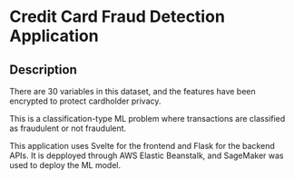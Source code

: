 <h1>Credit Card Fraud Detection Application</h1>
<h2>Description</h2>

<p>There are 30 variables in this dataset, and the 
features have been encrypted to protect cardholder privacy.
</p>

<p>
This is a classification-type ML problem where transactions are classified as fraudulent or not fraudulent.
</p>

<p>
This application uses Svelte for the frontend and Flask for the backend APIs. It is depployed through AWS Elastic Beanstalk, and SageMaker was used to deploy the ML model. 
</p>

